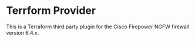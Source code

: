# Terrform Provider

This is a Terraform third party plugin for the Cisco Firepower NGFW firewall version 6.4.x.
